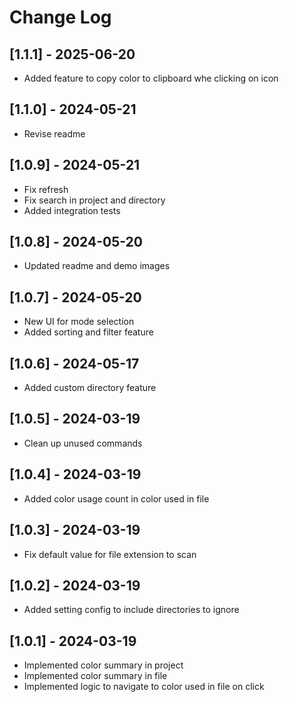 # Change Log

## [1.1.1] - 2025-06-20

- Added feature to copy color to clipboard whe clicking on icon

## [1.1.0] - 2024-05-21

- Revise readme

## [1.0.9] - 2024-05-21

- Fix refresh
- Fix search in project and directory
- Added integration tests

## [1.0.8] - 2024-05-20

- Updated readme and demo images

## [1.0.7] - 2024-05-20

- New UI for mode selection
- Added sorting and filter feature

## [1.0.6] - 2024-05-17

- Added custom directory feature

## [1.0.5] - 2024-03-19

- Clean up unused commands

## [1.0.4] - 2024-03-19

- Added color usage count in color used in file

## [1.0.3] - 2024-03-19

- Fix default value for file extension to scan

## [1.0.2] - 2024-03-19

- Added setting config to include directories to ignore

## [1.0.1] - 2024-03-19

- Implemented color summary in project
- Implemented color summary in file
- Implemented logic to navigate to color used in file on click

